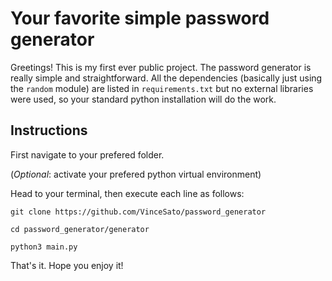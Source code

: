# Your favorite simple password generator

Greetings! This is my first ever public project. The password generator is really simple and straightforward. All the dependencies (basically just using the `random` module) are listed in `requirements.txt` but no external libraries were used, so your standard python installation will do the work.

## Instructions

First navigate to your prefered folder.

(*Optional*: activate your prefered python virtual environment)

Head to your terminal, then execute each line as follows:

`git clone https://github.com/VinceSato/password_generator`

`cd password_generator/generator`

`python3 main.py`

That's it. Hope you enjoy it!
